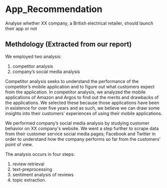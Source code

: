 # App_Recommendation
Analyse whether XX company, a British electrical retailer,  should launch their app or not


## Methdology (Extracted from our report)
We employed two analysis: 
1. competitor analysis
2. company’s social media analysis

Competitor analysis seeks to understand the performance of the competitor’s mobile application and to figure out what customers expect from the application. In competitor analysis, we analyzed the mobile applications of Amazon and Argos to find out the merits and drawbacks of the applications. We selected these because those applications have been in existence for over five years and as such, we believe we can draw some insights into their customers’ experiences of using their mobile applications.

We performed company’s social media analysis by studying customer behavior on XX company's website. We went a step further to scrape data from their customer service social media pages; Facebook and Twitter in order to understand how the company performs so far from the customers’ point of view.

The analysis occurs in four steps:
1. review retrieval
2. text-preprocessing
3. sentiment analysis of reviews
4. topic extraction.
